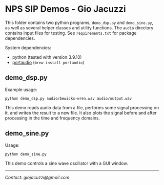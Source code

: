 # NPS SIP Demos - Gio Jacuzzi

This folder contains two python programs, `demo_dsp.py` and `demo_sine.py`, as well as several helper classes and utility functions. The `audio` directory contains input files for testing. See `requirements.txt` for package dependencies.

System dependencies:
- python (tested with version 3.9.10)
- [portaudio](http://www.portaudio.com/) (`brew install portaudio`)

## demo_dsp.py

Example usage:
```
python demo_dsp.py audio/bewicks-wren.wav audio/output.wav
```

This demo reads audio data from a file, performs some signal processing on it, and writes the result to a new file. It also plots the signal before and after processing in the time and frequency domains.


## demo_sine.py

Usage:
```
python demo_sine.py
```

This demo controls a sine wave oscillator with a GUI window.

---

_Contact: giojacuzzi@gmail.com_
